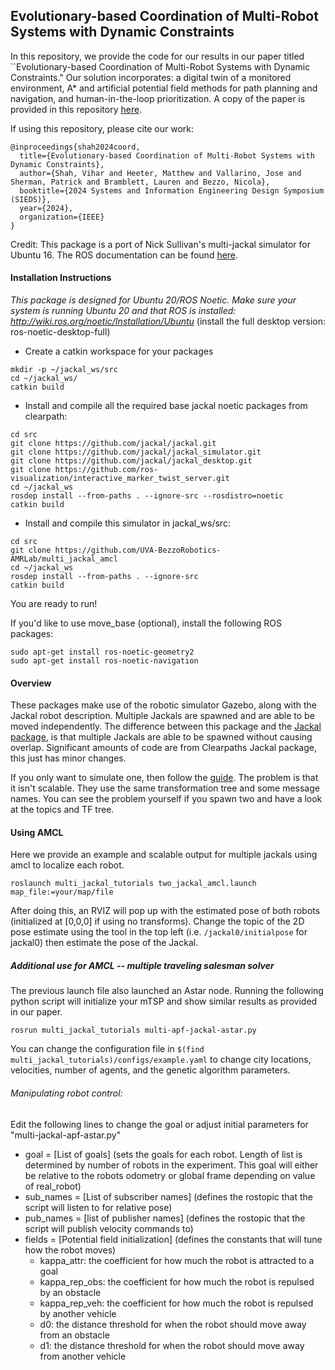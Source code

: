 ## Evolutionary-based Coordination of Multi-Robot Systems with Dynamic Constraints

In this repository, we provide the code for our results in our paper titled ``Evolutionary-based Coordination of Multi-Robot Systems with Dynamic Constraints."  Our solution incorporates: a digital twin of a monitored environment, A* and artificial potential field methods for path planning and navigation, and human-in-the-loop prioritization. A copy of the paper is provided in this repository [here](https://github.com/UVA-BezzoRobotics-AMRLab/multi_jackal_amcl/blob/main/Evolutionary-based_Coordination_of_Multi-Robot_Systems_with_Dynamic_Constraints.pdf).


If using this repository, please cite our work:
```
@inproceedings{shah2024coord,
  title={Evolutionary-based Coordination of Multi-Robot Systems with Dynamic Constraints},
  author={Shah, Vihar and Heeter, Matthew and Vallarino, Jose and Sherman, Patrick and Bramblett, Lauren and Bezzo, Nicola},
  booktitle={2024 Systems and Information Engineering Design Symposium (SIEDS)},
  year={2024},
  organization={IEEE}
}
```

Credit: This package is a port of Nick Sullivan's multi-jackal simulator for Ubuntu 16. The ROS documentation can be found [here](http://wiki.ros.org/multi_jackal_tutorials).

#### Installation Instructions

_This package is designed for Ubuntu 20/ROS Noetic. Make sure your system is running Ubuntu 20 and that ROS is installed: http://wiki.ros.org/noetic/Installation/Ubuntu_ (install the full desktop version: ros-noetic-desktop-full)

- Create a catkin workspace for your packages
```
mkdir -p ~/jackal_ws/src
cd ~/jackal_ws/
catkin build
```
- Install and compile all the required base jackal noetic packages from clearpath:
```
cd src
git clone https://github.com/jackal/jackal.git
git clone https://github.com/jackal/jackal_simulator.git
git clone https://github.com/jackal/jackal_desktop.git
git clone https://github.com/ros-visualization/interactive_marker_twist_server.git
cd ~/jackal_ws
rosdep install --from-paths . --ignore-src --rosdistro=noetic
catkin build
```
- Install and compile this simulator in jackal_ws/src:
```
cd src
git clone https://github.com/UVA-BezzoRobotics-AMRLab/multi_jackal_amcl
cd ~/jackal_ws
rosdep install --from-paths . --ignore-src
catkin build
```
You are ready to run!

If you'd like to use move_base (optional), install the following ROS packages:
```
sudo apt-get install ros-noetic-geometry2
sudo apt-get install ros-noetic-navigation
```

#### Overview
These packages make use of the robotic simulator Gazebo, along with the Jackal 
robot description. Multiple Jackals are spawned and are able to be moved 
independently. The difference between this package and the [Jackal package](https://github.com/jackal/jackal), 
is that multiple Jackals are able to be spawned without causing overlap. 
Significant amounts of code are from Clearpaths Jackal package, this just has 
minor changes.

If you only want to simulate one, then follow the 
[guide](https://www.clearpathrobotics.com/assets/guides/jackal/simulation.html). 
The problem is that it isn't scalable. They use the same transformation tree and 
some message names. You can see the problem yourself if you spawn two and have a 
look at the topics and TF tree.

#### Using AMCL
Here we provide an example and scalable output for multiple jackals using amcl to localize each robot. 
```
roslaunch multi_jackal_tutorials two_jackal_amcl.launch map_file:=your/map/file
```
After doing this, an RVIZ will pop up with the estimated pose of both robots (initialized at [0,0,0] if using no transforms). Change the topic of the 2D pose estimate using the tool in the top left (i.e. `/jackal0/initialpose` for jackal0) then estimate the pose of the Jackal. 

##### Additional use for AMCL -- multiple traveling salesman solver
The previous launch file also launched an Astar node. Running the following python script will initialize your mTSP and show similar results as provided in our paper. 
```
rosrun multi_jackal_tutorials multi-apf-jackal-astar.py
```
You can change the configuration file in `$(find multi_jackal_tutorials)/configs/example.yaml` to change city locations, velocities, number of agents, and the genetic algorithm parameters.

###### Manipulating robot control:
Edit the following lines to change the goal or adjust initial parameters for "multi-jackal-apf-astar.py"
- goal = [List of goals] (sets the goals for each robot. Length of list is determined by number of robots in the experiment. This goal will either be relative to the robots odometry or global frame depending on value of real_robot)
- sub_names = [List of subscriber names] (defines the rostopic that the script will listen to for relative pose)
- pub_names = [list of publisher names] (defines the rostopic that the script will publish velocity commands to)
- fields = [Potential field initialization] (defines the constants that will tune how the robot moves)
  - kappa_attr: the coefficient for how much the robot is attracted to a goal
  - kappa_rep_obs: the coefficient for how much the robot is repulsed by an obstacle
  - kappa_rep_veh: the coefficient for how much the robot is repulsed by another vehicle
  - d0: the distance threshold for when the robot should move away from an obstacle
  - d1: the distance threshold for when the robot should move away from another vehicle 

